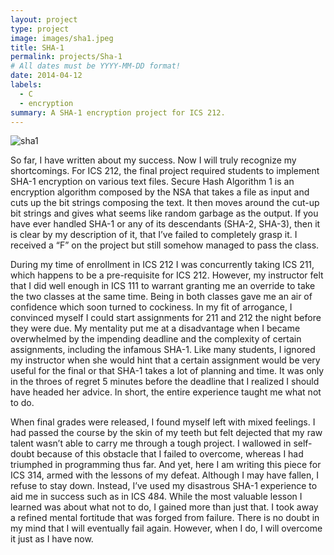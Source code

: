 ```yaml
---
layout: project
type: project
image: images/sha1.jpeg
title: SHA-1
permalink: projects/Sha-1
# All dates must be YYYY-MM-DD format!
date: 2014-04-12
labels:
  - C
  - encryption
summary: A SHA-1 encryption project for ICS 212.
---
```

![sha1](https://qauchida.github.io/images/sha1.jpeg)

So far, I have written about my success. Now I will truly recognize my shortcomings. For ICS 212, the final project required students to implement SHA-1 encryption on various text files. Secure Hash Algorithm 1 is an encryption algorithm composed by the NSA that takes a file as input and cuts up the bit strings composing the text. It then moves around the cut-up bit strings and gives what seems like random garbage as the output. If you have ever handled SHA-1 or any of its descendants (SHA-2, SHA-3), then it is clear by my description of it, that I’ve failed to completely grasp it. I received a “F” on the project but still somehow managed to pass the class.


 During my time of enrollment in ICS 212 I was concurrently taking ICS 211, which happens to be a pre-requisite for ICS 212. However, my instructor felt that I did well enough in ICS 111 to warrant granting me an override to take the two classes at the same time. Being in both classes gave me an air of confidence which soon turned to cockiness. In my fit of arrogance, I convinced myself I could start assignments for 211 and 212 the night before they were due. My mentality put me at a disadvantage when I became overwhelmed by the impending deadline and the complexity of certain assignments, including the infamous SHA-1. Like many students, I ignored my instructor when she would hint that a certain assignment would be very useful for the final or that SHA-1 takes a lot of planning and time. It was only in the throes of regret 5 minutes before the deadline that I realized I should have headed her advice. In short, the entire experience taught me what not to do.
 
When final grades were released, I found myself left with mixed feelings. I had passed the course by the skin of my teeth but felt dejected that my raw talent wasn’t able to carry me through a tough project. I wallowed in self-doubt because of this obstacle that I failed to overcome, whereas I had triumphed in programming thus far. And yet, here I am writing this piece for ICS 314, armed with the lessons of my defeat. Although I may have fallen, I refuse to stay down. Instead, I’ve used my disastrous SHA-1 experience to aid me in success such as in ICS 484. While the most valuable lesson I learned was about what not to do, I gained more than just that. I took away a refined mental fortitude that was forged from failure. There is no doubt in my mind that I will eventually fail again. However, when I do, I will overcome it just as I have now. 

